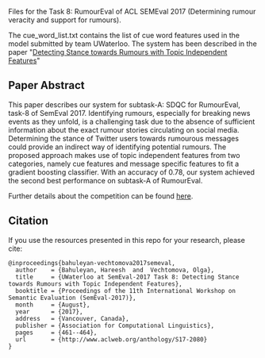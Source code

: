 Files for the Task 8: RumourEval of ACL SEMEval 2017 (Determining rumour veracity and support for rumours). 

The cue_word_list.txt contains the list of cue word features used in the model submitted by team UWaterloo. The system has been described in the paper "<a href="http://www.aclweb.org/anthology/S/S17/S17-2080.pdf">Detecting Stance towards Rumours with Topic Independent Features</a>" 

## Paper Abstract

This paper describes our system for subtask-A: SDQC for RumourEval, task-8 of SemEval 2017. Identifying rumours, especially for breaking news events as they unfold, is a challenging task due to the absence of sufficient information about the exact rumour stories circulating on social media. Determining the stance of Twitter users towards rumourous messages could provide an indirect way of identifying potential rumours. The proposed approach makes use of topic independent features from two categories, namely cue features and message specific features to fit a gradient boosting classifier. With an accuracy of 0.78, our system achieved the second best performance on subtask-A of RumourEval.

Further details about the competition can be found <a href="http://alt.qcri.org/semeval2017/task8/">here</a>.

## Citation

If you use the resources presented in this repo for your research, please cite:
```
@inproceedings{bahuleyan-vechtomova2017semeval,
  author    = {Bahuleyan, Hareesh  and  Vechtomova, Olga},
  title     = {UWaterloo at SemEval-2017 Task 8: Detecting Stance towards Rumours with Topic Independent Features},
  booktitle = {Proceedings of the 11th International Workshop on Semantic Evaluation (SemEval-2017)},
  month     = {August},
  year      = {2017},
  address   = {Vancouver, Canada},
  publisher = {Association for Computational Linguistics},
  pages     = {461--464},
  url       = {http://www.aclweb.org/anthology/S17-2080}
}
```